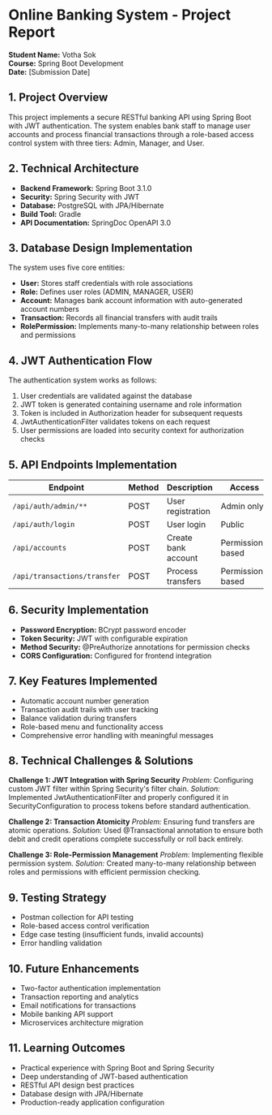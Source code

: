 # Online Banking System - Project Report

**Student Name:** Votha Sok  
**Course:** Spring Boot Development  
**Date:** [Submission Date]

## 1. Project Overview
This project implements a secure RESTful banking API using Spring Boot with JWT authentication. The system enables bank staff to manage user accounts and process financial transactions through a role-based access control system with three tiers: Admin, Manager, and User.

## 2. Technical Architecture
- **Backend Framework:** Spring Boot 3.1.0
- **Security:** Spring Security with JWT
- **Database:** PostgreSQL with JPA/Hibernate
- **Build Tool:** Gradle
- **API Documentation:** SpringDoc OpenAPI 3.0

## 3. Database Design Implementation
The system uses five core entities:
- **User:** Stores staff credentials with role associations
- **Role:** Defines user roles (ADMIN, MANAGER, USER)
- **Account:** Manages bank account information with auto-generated account numbers
- **Transaction:** Records all financial transfers with audit trails
- **RolePermission:** Implements many-to-many relationship between roles and permissions

## 4. JWT Authentication Flow
The authentication system works as follows:
1. User credentials are validated against the database
2. JWT token is generated containing username and role information
3. Token is included in Authorization header for subsequent requests
4. JwtAuthenticationFilter validates tokens on each request
5. User permissions are loaded into security context for authorization checks

## 5. API Endpoints Implementation
| Endpoint                     | Method | Description | Access |
|------------------------------|--------|-------------|---------|
| `/api/auth/admin/**`         | POST | User registration | Admin only |
| `/api/auth/login`            | POST | User login | Public |
| `/api/accounts`              | POST | Create bank account | Permission-based |
| `/api/transactions/transfer` | POST | Process transfers | Permission-based |

## 6. Security Implementation
- **Password Encryption:** BCrypt password encoder
- **Token Security:** JWT with configurable expiration
- **Method Security:** @PreAuthorize annotations for permission checks
- **CORS Configuration:** Configured for frontend integration

## 7. Key Features Implemented
- Automatic account number generation
- Transaction audit trails with user tracking
- Balance validation during transfers
- Role-based menu and functionality access
- Comprehensive error handling with meaningful messages

## 8. Technical Challenges & Solutions

**Challenge 1: JWT Integration with Spring Security**
*Problem:* Configuring custom JWT filter within Spring Security's filter chain.
*Solution:* Implemented JwtAuthenticationFilter and properly configured it in SecurityConfiguration to process tokens before standard authentication.

**Challenge 2: Transaction Atomicity**
*Problem:* Ensuring fund transfers are atomic operations.
*Solution:* Used @Transactional annotation to ensure both debit and credit operations complete successfully or roll back entirely.

**Challenge 3: Role-Permission Management**
*Problem:* Implementing flexible permission system.
*Solution:* Created many-to-many relationship between roles and permissions with efficient permission checking.

## 9. Testing Strategy
- Postman collection for API testing
- Role-based access control verification
- Edge case testing (insufficient funds, invalid accounts)
- Error handling validation

## 10. Future Enhancements
- Two-factor authentication implementation
- Transaction reporting and analytics
- Email notifications for transactions
- Mobile banking API support
- Microservices architecture migration

## 11. Learning Outcomes
- Practical experience with Spring Boot and Spring Security
- Deep understanding of JWT-based authentication
- RESTful API design best practices
- Database design with JPA/Hibernate
- Production-ready application configuration
